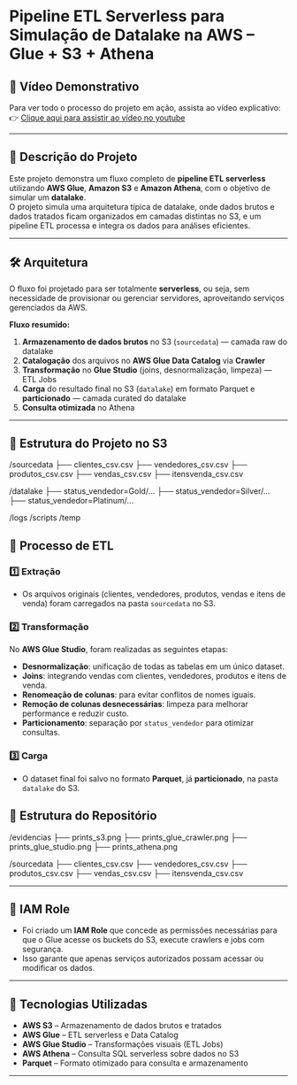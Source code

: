 # Pipeline ETL Serverless para Simulação de Datalake na AWS – Glue + S3 + Athena

## 🎥 Vídeo Demonstrativo  
Para ver todo o processo do projeto em ação, assista ao vídeo explicativo:  
👉 [Clique aqui para assistir ao vídeo no youtube](https://www.youtube.com/watch?v=GXAscrgeP4c)  

---

## 📌 Descrição do Projeto  
Este projeto demonstra um fluxo completo de **pipeline ETL serverless** utilizando **AWS Glue**, **Amazon S3** e **Amazon Athena**, com o objetivo de simular um **datalake**.  
O projeto simula uma arquitetura típica de datalake, onde dados brutos e dados tratados ficam organizados em camadas distintas no S3, e um pipeline ETL processa e integra os dados para análises eficientes.

---

## 🛠 Arquitetura  
O fluxo foi projetado para ser totalmente **serverless**, ou seja, sem necessidade de provisionar ou gerenciar servidores, aproveitando serviços gerenciados da AWS.

**Fluxo resumido:**  
1. **Armazenamento de dados brutos** no S3 (`sourcedata`) — camada raw do datalake  
2. **Catalogação** dos arquivos no **AWS Glue Data Catalog** via **Crawler**  
3. **Transformação** no **Glue Studio** (joins, desnormalização, limpeza) — ETL Jobs  
4. **Carga** do resultado final no S3 (`datalake`) em formato Parquet e **particionado** — camada curated do datalake  
5. **Consulta otimizada** no Athena

---

## 📂 Estrutura do Projeto no S3  
/sourcedata
├── clientes_csv.csv
├── vendedores_csv.csv
├── produtos_csv.csv
├── vendas_csv.csv
├── itensvenda_csv.csv

/datalake
├── status_vendedor=Gold/...
├── status_vendedor=Silver/...
├── status_vendedor=Platinum/...

/logs
/scripts
/temp

## 🔄 Processo de ETL  
### 1️⃣ Extração  
- Os arquivos originais (clientes, vendedores, produtos, vendas e itens de venda) foram carregados na pasta `sourcedata` no S3.

### 2️⃣ Transformação  
No **AWS Glue Studio**, foram realizadas as seguintes etapas:  
- **Desnormalização**: unificação de todas as tabelas em um único dataset.  
- **Joins**: integrando vendas com clientes, vendedores, produtos e itens de venda.  
- **Renomeação de colunas**: para evitar conflitos de nomes iguais.  
- **Remoção de colunas desnecessárias**: limpeza para melhorar performance e reduzir custo.  
- **Particionamento**: separação por `status_vendedor` para otimizar consultas.

### 3️⃣ Carga  
- O dataset final foi salvo no formato **Parquet**, já **particionado**, na pasta `datalake` do S3.

## 📁 Estrutura do Repositório  
/evidencias
├── prints_s3.png
├── prints_glue_crawler.png
├── prints_glue_studio.png
├── prints_athena.png

/sourcedata
├── clientes_csv.csv
├── vendedores_csv.csv
├── produtos_csv.csv
├── vendas_csv.csv
├── itensvenda_csv.csv

---

## 🔐 IAM Role  
- Foi criado um **IAM Role** que concede as permissões necessárias para que o Glue acesse os buckets do S3, execute crawlers e jobs com segurança.  
- Isso garante que apenas serviços autorizados possam acessar ou modificar os dados.

---

## 🚀 Tecnologias Utilizadas  
- **AWS S3** – Armazenamento de dados brutos e tratados  
- **AWS Glue** – ETL serverless e Data Catalog  
- **AWS Glue Studio** – Transformações visuais  (ETL Jobs)
- **AWS Athena** – Consulta SQL serverless sobre dados no S3  
- **Parquet** – Formato otimizado para consulta e armazenamento

---